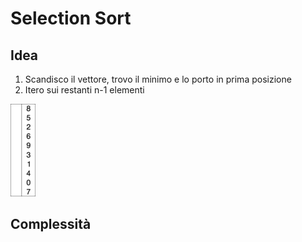 # Selection Sort
## Idea
1. Scandisco il vettore, trovo il minimo e lo porto in prima posizione
2. Itero sui restanti n-1 elementi

![SelectionSort.SelectionSort.gif](SelectionSort.gif)
## Complessità
